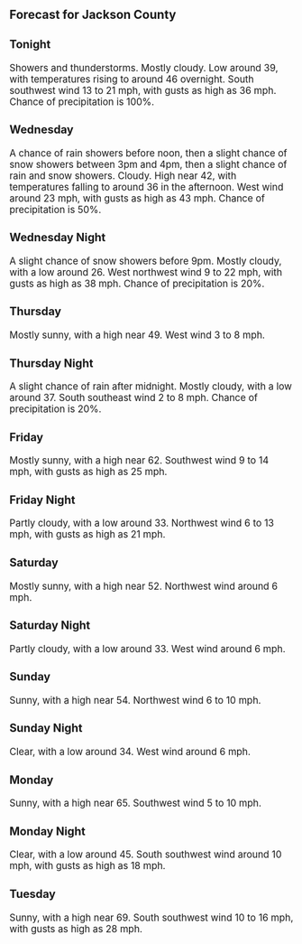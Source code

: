 <div>
   <h2>Forecast for Jackson County</h2>
   <p>
      <div style="font-size:120%">
         <h3>Tonight</h3>Showers and thunderstorms. Mostly cloudy. Low around 39, with temperatures rising to around 46 overnight. South southwest
         wind 13 to 21 mph, with gusts as high as 36 mph. Chance of precipitation is 100%.<br></div>
   </p>
   <p>
      <div style="font-size:120%">
         <h3>Wednesday</h3>A chance of rain showers before noon, then a slight chance of snow showers between 3pm and 4pm, then a slight chance of rain
         and snow showers. Cloudy. High near 42, with temperatures falling to around 36 in the afternoon. West wind around 23 mph,
         with gusts as high as 43 mph. Chance of precipitation is 50%.<br></div>
   </p>
   <p>
      <div style="font-size:120%">
         <h3>Wednesday Night</h3>A slight chance of snow showers before 9pm. Mostly cloudy, with a low around 26. West northwest wind 9 to 22 mph, with gusts
         as high as 38 mph. Chance of precipitation is 20%.<br></div>
   </p>
   <p>
      <div style="font-size:120%">
         <h3>Thursday</h3>Mostly sunny, with a high near 49. West wind 3 to 8 mph.<br></div>
   </p>
   <p>
      <div style="font-size:120%">
         <h3>Thursday Night</h3>A slight chance of rain after midnight. Mostly cloudy, with a low around 37. South southeast wind 2 to 8 mph. Chance of precipitation
         is 20%.<br></div>
   </p>
   <p>
      <div style="font-size:120%">
         <h3>Friday</h3>Mostly sunny, with a high near 62. Southwest wind 9 to 14 mph, with gusts as high as 25 mph.<br></div>
   </p>
   <p>
      <div style="font-size:120%">
         <h3>Friday Night</h3>Partly cloudy, with a low around 33. Northwest wind 6 to 13 mph, with gusts as high as 21 mph.<br></div>
   </p>
   <p>
      <div style="font-size:120%">
         <h3>Saturday</h3>Mostly sunny, with a high near 52. Northwest wind around 6 mph.<br></div>
   </p>
   <p>
      <div style="font-size:120%">
         <h3>Saturday Night</h3>Partly cloudy, with a low around 33. West wind around 6 mph.<br></div>
   </p>
   <p>
      <div style="font-size:120%">
         <h3>Sunday</h3>Sunny, with a high near 54. Northwest wind 6 to 10 mph.<br></div>
   </p>
   <p>
      <div style="font-size:120%">
         <h3>Sunday Night</h3>Clear, with a low around 34. West wind around 6 mph.<br></div>
   </p>
   <p>
      <div style="font-size:120%">
         <h3>Monday</h3>Sunny, with a high near 65. Southwest wind 5 to 10 mph.<br></div>
   </p>
   <p>
      <div style="font-size:120%">
         <h3>Monday Night</h3>Clear, with a low around 45. South southwest wind around 10 mph, with gusts as high as 18 mph.<br></div>
   </p>
   <p>
      <div style="font-size:120%">
         <h3>Tuesday</h3>Sunny, with a high near 69. South southwest wind 10 to 16 mph, with gusts as high as 28 mph.<br></div>
   </p>
</div>